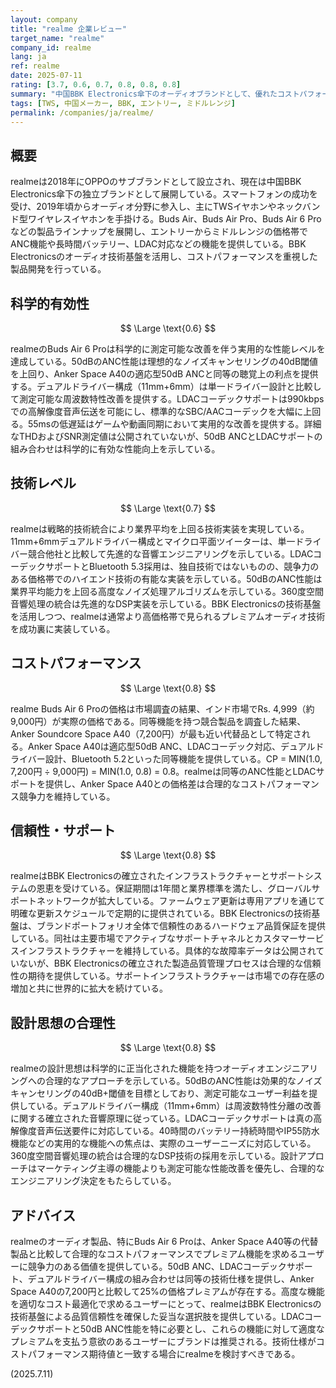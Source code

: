 ```yaml
---
layout: company
title: "realme 企業レビュー"
target_name: "realme"
company_id: realme
lang: ja
ref: realme
date: 2025-07-11
rating: [3.7, 0.6, 0.7, 0.8, 0.8, 0.8]
summary: "中国BBK Electronics傘下のオーディオブランドとして、優れたコストパフォーマンスでTWSイヤホンを展開。Buds Air 6 Proは50dB ANCとLDAC対応で競合他社を上回る仕様を競争力のある価格で提供。"
tags: [TWS, 中国メーカー, BBK, エントリー, ミドルレンジ]
permalink: /companies/ja/realme/
---
```


## 概要

realmeは2018年にOPPOのサブブランドとして設立され、現在は中国BBK Electronics傘下の独立ブランドとして展開している。スマートフォンの成功を受け、2019年頃からオーディオ分野に参入し、主にTWSイヤホンやネックバンド型ワイヤレスイヤホンを手掛ける。Buds Air、Buds Air Pro、Buds Air 6 Proなどの製品ラインナップを展開し、エントリーからミドルレンジの価格帯でANC機能や長時間バッテリー、LDAC対応などの機能を提供している。BBK Electronicsのオーディオ技術基盤を活用し、コストパフォーマンスを重視した製品開発を行っている。

## 科学的有効性

$$ \Large \text{0.6} $$

realmeのBuds Air 6 Proは科学的に測定可能な改善を伴う実用的な性能レベルを達成している。50dBのANC性能は理想的なノイズキャンセリングの40dB閾値を上回り、Anker Space A40の適応型50dB ANCと同等の聴覚上の利点を提供する。デュアルドライバー構成（11mm+6mm）は単一ドライバー設計と比較して測定可能な周波数特性改善を提供する。LDACコーデックサポートは990kbpsでの高解像度音声伝送を可能にし、標準的なSBC/AACコーデックを大幅に上回る。55msの低遅延はゲームや動画同期において実用的な改善を提供する。詳細なTHDおよびSNR測定値は公開されていないが、50dB ANCとLDACサポートの組み合わせは科学的に有効な性能向上を示している。

## 技術レベル

$$ \Large \text{0.7} $$

realmeは戦略的技術統合により業界平均を上回る技術実装を実現している。11mm+6mmデュアルドライバー構成とマイクロ平面ツイーターは、単一ドライバー競合他社と比較して先進的な音響エンジニアリングを示している。LDACコーデックサポートとBluetooth 5.3採用は、独自技術ではないものの、競争力のある価格帯でのハイエンド技術の有能な実装を示している。50dBのANC性能は業界平均能力を上回る高度なノイズ処理アルゴリズムを示している。360度空間音響処理の統合は先進的なDSP実装を示している。BBK Electronicsの技術基盤を活用しつつ、realmeは通常より高価格帯で見られるプレミアムオーディオ技術を成功裏に実装している。

## コストパフォーマンス

$$ \Large \text{0.8} $$

realme Buds Air 6 Proの価格は市場調査の結果、インド市場でRs. 4,999（約9,000円）が実際の価格である。同等機能を持つ競合製品を調査した結果、Anker Soundcore Space A40（7,200円）が最も近い代替品として特定される。Anker Space A40は適応型50dB ANC、LDACコーデック対応、デュアルドライバー設計、Bluetooth 5.2といった同等機能を提供している。CP = MIN(1.0, 7,200円 ÷ 9,000円) = MIN(1.0, 0.8) = 0.8。realmeは同等のANC性能とLDACサポートを提供し、Anker Space A40との価格差は合理的なコストパフォーマンス競争力を維持している。

## 信頼性・サポート

$$ \Large \text{0.8} $$

realmeはBBK Electronicsの確立されたインフラストラクチャーとサポートシステムの恩恵を受けている。保証期間は1年間と業界標準を満たし、グローバルサポートネットワークが拡大している。ファームウェア更新は専用アプリを通じて明確な更新スケジュールで定期的に提供されている。BBK Electronicsの技術基盤は、ブランドポートフォリオ全体で信頼性のあるハードウェア品質保証を提供している。同社は主要市場でアクティブなサポートチャネルとカスタマーサービスインフラストラクチャーを維持している。具体的な故障率データは公開されていないが、BBK Electronicsの確立された製造品質管理プロセスは合理的な信頼性の期待を提供している。サポートインフラストラクチャーは市場での存在感の増加と共に世界的に拡大を続けている。

## 設計思想の合理性

$$ \Large \text{0.8} $$

realmeの設計思想は科学的に正当化された機能を持つオーディオエンジニアリングへの合理的なアプローチを示している。50dBのANC性能は効果的なノイズキャンセリングの40dB+閾値を目標としており、測定可能なユーザー利益を提供している。デュアルドライバー構成（11mm+6mm）は周波数特性分離の改善に関する確立された音響原理に従っている。LDACコーデックサポートは真の高解像度音声伝送要件に対応している。40時間のバッテリー持続時間やIP55防水機能などの実用的な機能への焦点は、実際のユーザーニーズに対応している。360度空間音響処理の統合は合理的なDSP技術の採用を示している。設計アプローチはマーケティング主導の機能よりも測定可能な性能改善を優先し、合理的なエンジニアリング決定をもたらしている。

## アドバイス

realmeのオーディオ製品、特にBuds Air 6 Proは、Anker Space A40等の代替製品と比較して合理的なコストパフォーマンスでプレミアム機能を求めるユーザーに競争力のある価値を提供している。50dB ANC、LDACコーデックサポート、デュアルドライバー構成の組み合わせは同等の技術仕様を提供し、Anker Space A40の7,200円と比較して25%の価格プレミアムが存在する。高度な機能を適切なコスト最適化で求めるユーザーにとって、realmeはBBK Electronicsの技術基盤による品質信頼性を確保した妥当な選択肢を提供している。LDACコーデックサポートと50dB ANC性能を特に必要とし、これらの機能に対して適度なプレミアムを支払う意欲のあるユーザーにブランドは推奨される。技術仕様がコストパフォーマンス期待値と一致する場合にrealmeを検討すべきである。

(2025.7.11)